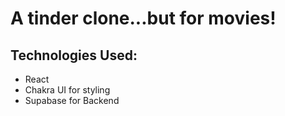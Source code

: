 # A tinder clone...but for movies!

## Technologies Used:
- React
- Chakra UI for styling
- Supabase for Backend
